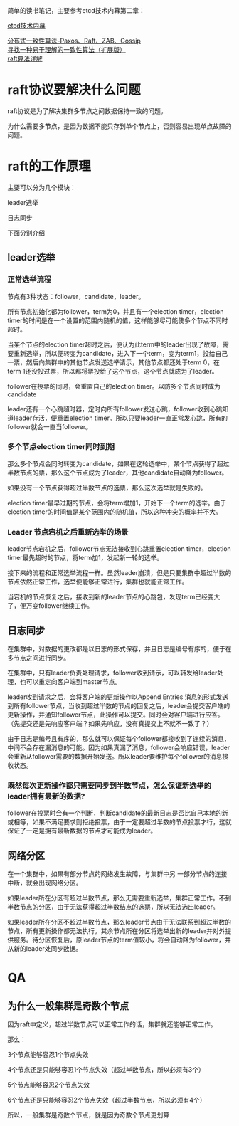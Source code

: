 简单的读书笔记，主要参考etcd技术内幕第二章：

[etcd技术内幕](https://github.com/copbint/blogs/blob/main/99_books/books.md#etcd%E6%8A%80%E6%9C%AF%E5%86%85%E5%B9%95)

[分布式一致性算法-Paxos、Raft、ZAB、Gossip](https://zhuanlan.zhihu.com/p/130332285)  
[寻找一种易于理解的一致性算法（扩展版）](https://github.com/maemual/raft-zh_cn/blob/master/raft-zh_cn.md)  
[raft算法详解](https://zhuanlan.zhihu.com/p/32052223)


# raft协议要解决什么问题

raft协议是为了解决集群多节点之间数据保持一致的问题。

为什么需要多节点，是因为数据不能只存到单个节点上，否则容易出现单点故障的问题。

# raft的工作原理

主要可以分为几个模块：

leader选举

日志同步

下面分别介绍

## leader选举

### 正常选举流程

节点有3种状态：follower，candidate，leader。

所有节点初始化都为follower，term为0，并且有一个election timer，election timer的时间是在一个设置的范围内随机的值，这样能够尽可能使多个节点不同时超时。

当某个节点的election timer超时之后，便认为此term中的leader出现了故障，需要重新选举，所以便转变为candidate，进入下一个term，变为term1，投给自己一票，然后向集群中的其他节点发送选举请示，其他节点都还处于term 0，在term 1还没投过票，所以都将票投给了这个节点，这个节点就成为了leader。

follower在投票的同时，会重置自己的election timer。以防多个节点同时成为candidate

leader还有一个心跳超时器，定时向所有follower发送心跳，follower收到心跳知道leader存活，便重置election timer。所以只要leader一直正常发心跳，所有的follower就会一直当follower。

### 多个节点election timer同时到期

那么多个节点会同时转变为candidate，如果在这轮选举中，某个节点获得了超过半数节点的票，那么这个节点成为了leader，其他candidate自动降为follower。

如果没有一个节点获得超过半数节点的选票，那么这次选举就是失败的。

election timer最早过期的节点，会将term增加1，开始下一个term的选举。由于election timer的时间值是某个范围内的随机值，所以这种冲突的概率并不大。

### Leader 节点宕机之后重新选举的场景  

leader节点宕机之后，follower节点无法接收到心跳重置election timer，election timer最先超时的节点，将term加1，发起新一轮的选举。

接下来的流程和正常选举流程一样。虽然leader崩溃，但是只要集群中超过半数的节点依然正常工作，选举便能够正常进行，集群也就能正常工作。

当宕机的节点恢复之后，接收到新的leader节点的心跳包，发现term已经变大了，便万变follower继续工作。



## 日志同步

在集群中，对数据的更改都是以日志的形式保存，并且日志是编号有序的，便于在多节点之间进行同步。

在集群中，只有leader负责处理请求，follower收到请示，可以转发给leader处理，也可以重定向客户端到master节点。

leader收到请求之后，会将客户端的更新操作以Append Entries 消息的形式发送到所有follower节点，当收到超过半数的节点的回复之后，leader会提交客户端的更新操作，并通知follower节点，此操作可以提交。同时会对客户端进行应答。（先提交还是先响应客户端？如果先响应，没有真提交上不就不一致了？）

由于日志是编号且有序的，那么就可以保证每个follower都接收到了连续的消息，中间不会存在漏消息的可能。因为如果真漏了消息，follower会响应错误，leader会重新从follower需要的数据开始发送。所以leader要维护每个follower的消息接收状态。

### 既然每次更新操作都只需要同步到半数节点，怎么保证新选举的leader拥有最新的数据?

follower在投票时会有一个判断，判断candidate的最新日志是否比自己本地的新或相等，如果不满足要求则拒绝投票，由于一定要超过半数的节点投票才行，这就保证了一定是拥有最新数据的节点才可能成为leader。



## 网络分区

在一个集群中，如果有部分节点的网络发生故障，与集群中另 一部分节点的连接中断，就会出现网络分区。

如果leader所在分区有超过半数节点，那么无需要重新选举，集群正常工作。不到半数节点的分区，由于无法获得超过半数结点的选票，所以无法选出leader。

如果leader所在分区不超过半数节点，那么leader节点由于无法联系到超过半数的节点，所有更新操作都无法执行。其余节点所在分区将选举出新的leader并对外提供服务。待分区恢复后，原leader节点的term值较小，将会自动降为follower，并从新的leader处同步数据。



# QA

## 为什么一般集群是奇数个节点

因为raft中定义，超过半数节点可以正常工作的话，集群就还能够正常工作。

那么：

3个节点能够容忍1个节点失效

4个节点还是只能够容忍1个节点失效（超过半数节点，所以必须有3个）

5个节点能够容忍2个节点失效

6个节点还是只能够容忍2个节点失效（超过半数节点，所以必须有4个）

所以，一般集群是奇数个节点，就是因为奇数个节点更划算



